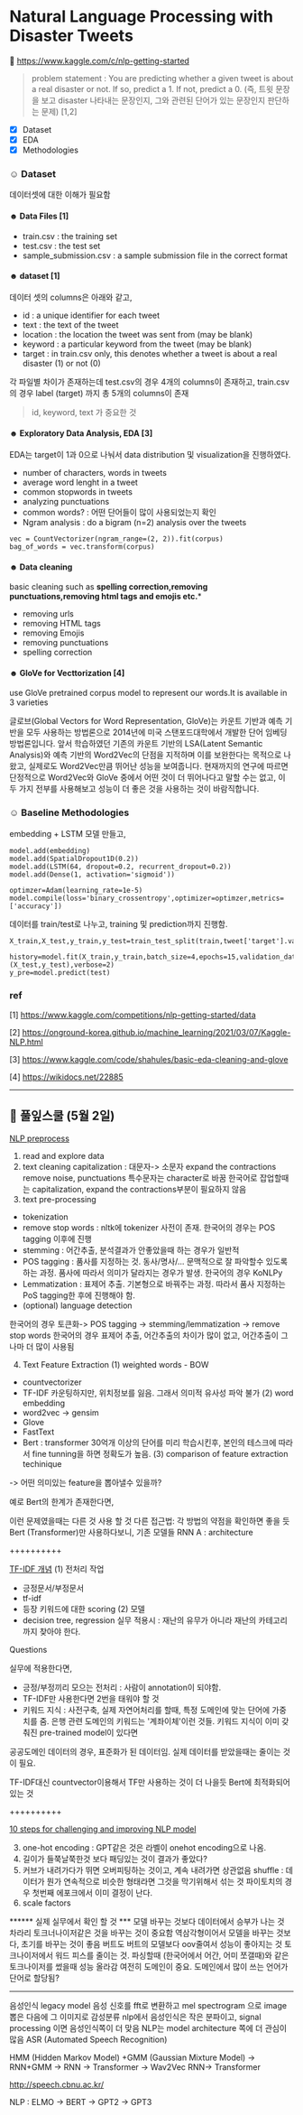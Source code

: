 # Natural Language Processing with Disaster Tweets 

🦆 https://www.kaggle.com/c/nlp-getting-started

> problem statement : You are predicting whether a given tweet is about a real disaster or not. If so, predict a 1. If not, predict a 0.
(즉, 트윗 문장을 보고 disaster 나타내는 문장인지, 그와 관련된 단어가 있는 문장인지 판단하는 문제) [1,2]

- [x] Dataset
- [x] EDA 
- [x] Methodologies

### ☺︎ Dataset 
데이터셋에 대한 이해가 필요함 

#### ☻ Data Files [1]
+ train.csv : the training set
+ test.csv : the test set
+ sample_submission.csv : a sample submission file in the correct format

#### ☻ dataset [1]
데이터 셋의 columns은 아래와 같고, 

+ id : a unique identifier for each tweet
+ text : the text of the tweet
+ location : the location the tweet was sent from (may be blank)
+ keyword : a particular keyword from the tweet (may be blank)
+ target : in train.csv only, this denotes whether a tweet is about a real disaster (1) or not (0)

각 파일별 차이가 존재하는데 test.csv의 경우 4개의 columns이 존재하고, train.csv의 경우 label (target) 까지 총 5개의 columns이 존재

> id, keyword, text 가 중요한 것 

#### ☻ Exploratory Data Analysis, EDA [3]
EDA는 target이 1과 0으로 나눠서 data distribution 및 visualization을 진행하였다. 

+ number of characters, words in tweets
+ average word lenght in a tweet
+ common stopwords in tweets
+ analyzing punctuations 
+ common words? : 어떤 단어들이 많이 사용되었는지 확인 
+ Ngram analysis : do a bigram (n=2) analysis over the tweets
```
vec = CountVectorizer(ngram_range=(2, 2)).fit(corpus)
bag_of_words = vec.transform(corpus)
```
#### ☻ Data cleaning 
basic cleaning such as **spelling correction,removing punctuations,removing html tags and emojis etc.***
+ removing urls
+ removing HTML tags
+ removing Emojis
+ removing punctuations
+ spelling correction 

#### ☻ GloVe for Vecttorization [4]
use GloVe pretrained corpus model to represent our words.It is available in 3 varieties 

글로브(Global Vectors for Word Representation, GloVe)는 카운트 기반과 예측 기반을 모두 사용하는 방법론으로 2014년에 미국 스탠포드대학에서 개발한 단어 임베딩 방법론입니다. 앞서 학습하였던 기존의 카운트 기반의 LSA(Latent Semantic Analysis)와 예측 기반의 Word2Vec의 단점을 지적하며 이를 보완한다는 목적으로 나왔고, 실제로도 Word2Vec만큼 뛰어난 성능을 보여줍니다. 현재까지의 연구에 따르면 단정적으로 Word2Vec와 GloVe 중에서 어떤 것이 더 뛰어나다고 말할 수는 없고, 이 두 가지 전부를 사용해보고 성능이 더 좋은 것을 사용하는 것이 바람직합니다.

### ☺︎ Baseline Methodologies

embedding + LSTM 모델 만들고,  
```
model.add(embedding)
model.add(SpatialDropout1D(0.2))
model.add(LSTM(64, dropout=0.2, recurrent_dropout=0.2))
model.add(Dense(1, activation='sigmoid'))

optimzer=Adam(learning_rate=1e-5)
model.compile(loss='binary_crossentropy',optimizer=optimzer,metrics=['accuracy'])
```
데이터를 train/test로 나누고, training 및 prediction까지 진행함. 

```
X_train,X_test,y_train,y_test=train_test_split(train,tweet['target'].values,test_size=0.15)

history=model.fit(X_train,y_train,batch_size=4,epochs=15,validation_data=(X_test,y_test),verbose=2)
y_pre=model.predict(test)
```

### ref 
[1] https://www.kaggle.com/competitions/nlp-getting-started/data

[2] https://onground-korea.github.io/machine_learning/2021/03/07/Kaggle-NLP.html

[3] https://www.kaggle.com/code/shahules/basic-eda-cleaning-and-glove

[4] https://wikidocs.net/22885

--------------------------------------------------------------
## 🌱 풀잎스쿨 (5월 2일) 

[NLP preprocess](https://www.kaggle.com/code/longtng/nlp-preprocessing-feature-extraction-methods-a-z/notebook) 

1. read and explore data 
2. text cleaning 
capitalization : 대문자-> 소문자 
expand the contractions
remove noise, punctuations
특수문자는 character로 바꿈 
한국어로 잡업할때는 capitalization, expand the contractions부분이 필요하지 않음 
3. text pre-processing 
+ tokenization 
+ remove stop words : nltk에 tokenizer 사전이 존재. 한국어의 경우는 POS tagging 이후에 진행
+ stemming : 어간추출, 분석결과가 안좋았을때 하는 경우가 일반적 
+ POS tagging : 품사를 지정하는 것. 동사/명사/... 문맥적으로 잘 파악할수 있도록 하는 과정. 품사에 따라서 의미가 달라지는 경우가 발생. 한국어의 경우 KoNLPy
+ Lemmatization : 표제어 추출. 기본형으로 바꿔주는 과정. 따라서 품사 지정하는 PoS tagging한 후에 진행해야 함. 
+ (optional) language detection 

한국어의 경우 토큰화-> POS tagging -> stemming/lemmatization -> remove stop words
한국어의 경우 표제어 추출, 어간추출의 차이가 많이 없고, 어간추출이 그나마 더 많이 사용됨

4. Text Feature Extraction 
(1) weighted words - BOW
- countvectorizer
- TF-IDF
카운팅하지만, 위치정보를 잃음. 그래서 의미적 유사성 파악 불가 
(2) word embedding 
- word2vec   -> gensim 
- Glove
- FastText
- Bert : transformer 30억개 이상의 단어를 미리 학습시킨후, 본인의 테스크에 따라서 fine tunning을 하면 정확도가 높음. 
(3) comparison of feature extraction techinique  

-> 어떤 의미있는 feature을 뽑아낼수 있을까? 

예로 Bert의 한계가 존재한다면, 

이런 문제였을때는 다른 것 사용 할 것
다른 접근법: 각 방법의 약점을 확인하면 좋을 듯
Bert (Transformer)만 사용하다보니, 기존 모델들 RNN
A : architecture 


++++++++++

[TF-IDF 개념](https://www.notion.so/modulabs/NLP-w-DL-061fbb36c67d494fa062309914b4842d?p=f0a9b205d22545fe9e0707b8493f57ac) 
(1) 전처리 작업
- 긍정문서/부정문서
- tf-idf 
- 등장 키워드에 대한 scoring 
(2) 모델 
- decision tree, regression 
실무 적용시 : 재난의 유무가 아니라 재난의 카테고리까지 찾아야 한다.


Questions 

실무에 적용한다면, 
- 긍정/부정끼리 모으는 전처리 : 사람이 annotation이 되야함.
- TF-IDF만 사용한다면 2번을 태워야 할 것
- 키워드 지식 : 사전구축, 실제 자연어처리를 할때, 특정 도메인에 맞는 단어에 가중치를 줌. 은행 관련 도메인의 키워드는 '계좌이체'이런 것들. 
키워드 지식이 이미 갖춰진 pre-trained model이 있다면 

공공도메인 데이터의 경우, 표준화가 된 데이터임. 
실제 데이터를 받았을때는 줄이는 것이 필요. 

TF-IDF대신 countvector이용해서 TF만 사용하는 것이 더 나을듯 
Bert에 최적화되어 있는 것 

++++++++++

[10 steps for challenging and improving NLP model](https://www.notion.so/modulabs/NLP-w-DL-061fbb36c67d494fa062309914b4842d?p=bc0c6c7c725246f9a2920c87fb2a6af3)

3. one-hot encoding : GPT같은 것은 라벨이 onehot encoding으로 나옴. 
4. 길이가 들쭉날쭉한것 보다 패딩있는 것이 결과가 좋았다?
5. 커브가 내려가다가 뛰면 오버피팅하는 것이고, 계속 내려가면 상관없음 
shuffle : 데이터가 뭔가 연속적으로 비슷한 형태라면 그것을 막기위해서 섞는 것
파이토치의 경우 첫번째 에포크에서 이미 결정이 난다. 
10. scale factors 

****** 실제 실무에서 확인 할 것 ***
모델 바꾸는 것보다 데이터에서 승부가 나는 것 
차라리 토크너나이저같은 것을 바꾸는 것이 중요함 
역삼각형이어서 모델을 바꾸는 것보다, 초기를 바꾸는 것이 좋음 
버트도 버트의 모델보다 oov줄여서 성능이 좋아지는 것
토크나이저에서 워드 피스를 줄이는 것. 
파싱할때 (한국어에서 어간, 어미 쪼갤때)와 같은 토크나이저를 썼을때 성능 올라감
여전히 도메인이 중요. 도메인에서 많이 쓰는 언어가 단어로 할당됨?












-----------------------------------------------------------
음성인식 legacy model 
음성 신호를 fft로 변환하고 mel spectrogram 으로 image 뽑은 다음에 그 이미지로 감성분류
nlp에서 음성인식은 작은 분파이고, signal processing 이면 음성인식쪽이 더 맞음
NLP는 model architecture 쪽에 더 관심이 많음
ASR (Automated Speech Recognition) 

HMM (Hidden Markov Model) +GMM (Gaussian Mixture Model) -> RNN+GMM -> RNN -> Transformer -> Wav2Vec
RNN-> Transformer 

http://speech.cbnu.ac.kr/

NLP : ELMO -> BERT -> GPT2 -> GPT3
